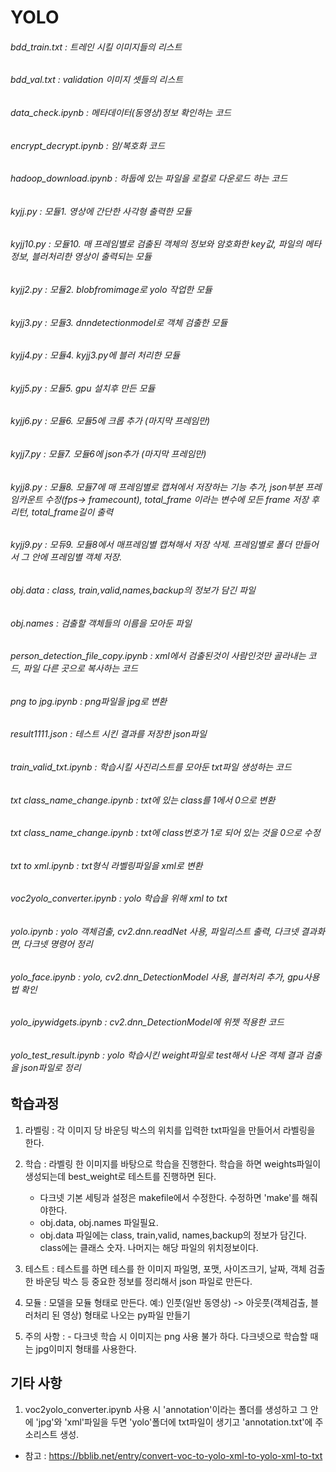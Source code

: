 # YOLO

###### bdd_train.txt : 트레인 시킬 이미지들의 리스트
###### bdd_val.txt : validation 이미지 셋들의 리스트
###### data_check.ipynb : 메타데이터(동영상)정보 확인하는 코드
###### encrypt_decrypt.ipynb : 암/복호화 코드
###### hadoop_download.ipynb : 하둡에 있는 파일을 로컬로 다운로드 하는 코드
###### kyjj.py : 모듈1. 영상에 간단한 사각형 출력한 모듈
###### kyjj10.py : 모듈10. 매 프레임별로 검출된 객체의 정보와 암호화한 key값, 파일의 메타정보, 블러처리한 영상이 출력되는 모듈
###### kyjj2.py : 모듈2. blobfromimage로 yolo 작업한 모듈
###### kyjj3.py : 모듈3. dnndetectionmodel로 객체 검출한 모듈
###### kyjj4.py : 모듈4. kyjj3.py에 블러 처리한 모듈
###### kyjj5.py : 모듈5. gpu 설치후 만든 모듈
###### kyjj6.py : 모듈6. 모듈5에 크롭 추가 (마지막 프레임만)
###### kyjj7.py : 모듈7. 모듈6에 json추가 (마지막 프레임만)
###### kyjj8.py : 모듈8. 모듈7에 매 프레임별로 캡쳐에서 저장하는 기능 추가, json부분 프레임카운트 수정(fps-> framecount), total_frame 이라는 변수에 모든 frame 저장 후 리턴, total_frame길이 출력
###### kyjj9.py : 모듀9. 모듈8에서 매프레임별 캡쳐해서 저장 삭제. 프레임별로 폴더 만들어서 그 안에 프레임별 객체 저장.
###### obj.data : class, train,valid,names,backup의 정보가 담긴 파일
###### obj.names : 검출할 객체들의 이름을 모아둔 파일
###### person_detection_file_copy.ipynb : xml에서 검출된것이 사람인것만 골라내는 코드, 파일 다른 곳으로 복사하는 코드
###### png to jpg.ipynb : png파일을 jpg로 변환
###### result1111.json : 테스트 시킨 결과를 저장한 json파일
###### train_valid_txt.ipynb : 학습시킬 사진리스트를 모아둔 txt파일 생성하는 코드
###### txt class_name_change.ipynb : txt에 있는 class를 1에서 0으로 변환
###### txt class_name_change.ipynb : txt에 class번호가 1로 되어 있는 것을 0으로 수정
###### txt to xml.ipynb : txt형식 라벨링파일을 xml로 변환
###### voc2yolo_converter.ipynb : yolo 학습을 위해 xml to txt 
###### yolo.ipynb : yolo 객체검출, cv2.dnn.readNet 사용, 파일리스트 출력, 다크넷 결과화면, 다크넷 명령어 정리
###### yolo_face.ipynb : yolo, cv2.dnn_DetectionModel 사용, 블러처리 추가, gpu사용법 확인
###### yolo_ipywidgets.ipynb : cv2.dnn_DetectionModel에 위젯 적용한 코드
###### yolo_test_result.ipynb : yolo 학습시킨 weight파일로 test해서 나온 객체 결과 검출을 json파일로 정리



## 학습과정
1. 라벨링 : 각 이미지 당 바운딩 박스의 위치를 입력한 txt파일을 만들어서 라벨링을 한다.
2. 학습 : 라벨링 한 이미지를 바탕으로 학습을 진행한다. 학습을 하면 weights파일이 생성되는데 best_weight로 테스트를 진행하면 된다.
     - 다크넷 기본 세팅과 설정은 makefile에서 수정한다. 수정하면 'make'를 해줘야한다.
     - obj.data, obj.names 파일필요.
     - obj.data 파일에는 class, train,valid, names,backup의 정보가 담긴다. class에는 클래스 숫자. 나머지는 해당 파일의 위치정보이다.

3. 테스트 : 테스트를 하면 테스를 한 이미지 파일명, 포맷, 사이즈크기, 날짜, 객체 검출한 바운딩 박스 등 중요한 정보를 정리해서 json 파일로 만든다. 
4. 모듈 : 모델을 모듈 형태로 만든다. 예:) 인풋(일반 동영상) -> 아웃풋(객체검출, 블러처리 된 영상) 형태로 나오는 py파일 만들기
5. 주의 사항 : - 다크넷 학습 시 이미지는 png 사용 불가 하다. 다크넷으로 학습할 때는 jpg이미지 형태를 사용한다.



## 기타 사항
1. voc2yolo_converter.ipynb 사용 시 'annotation'이라는 폴더를 생성하고 그 안에 'jpg'와 'xml'파일을 두면 'yolo'폴더에 txt파일이 생기고 'annotation.txt'에 주소리스트 생성.
- 참고 : https://bblib.net/entry/convert-voc-to-yolo-xml-to-yolo-xml-to-txt
